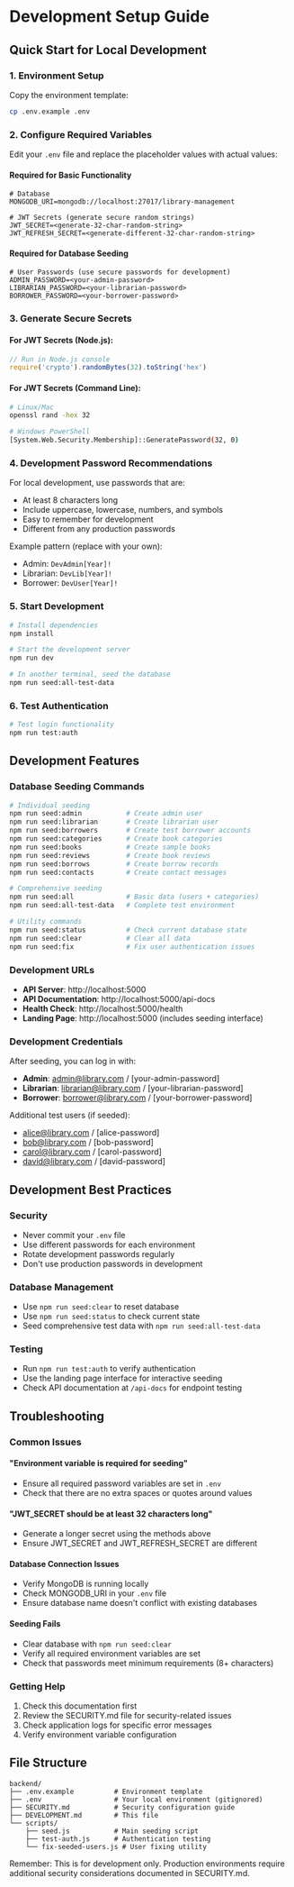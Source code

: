 # Development Setup Guide

## Quick Start for Local Development

### 1. Environment Setup

Copy the environment template:
```bash
cp .env.example .env
```

### 2. Configure Required Variables

Edit your `.env` file and replace the placeholder values with actual values:

#### Required for Basic Functionality
```env
# Database
MONGODB_URI=mongodb://localhost:27017/library-management

# JWT Secrets (generate secure random strings)
JWT_SECRET=<generate-32-char-random-string>
JWT_REFRESH_SECRET=<generate-different-32-char-random-string>
```

#### Required for Database Seeding
```env
# User Passwords (use secure passwords for development)
ADMIN_PASSWORD=<your-admin-password>
LIBRARIAN_PASSWORD=<your-librarian-password>
BORROWER_PASSWORD=<your-borrower-password>
```

### 3. Generate Secure Secrets

#### For JWT Secrets (Node.js):
```javascript
// Run in Node.js console
require('crypto').randomBytes(32).toString('hex')
```

#### For JWT Secrets (Command Line):
```bash
# Linux/Mac
openssl rand -hex 32

# Windows PowerShell
[System.Web.Security.Membership]::GeneratePassword(32, 0)
```

### 4. Development Password Recommendations

For local development, use passwords that are:
- At least 8 characters long
- Include uppercase, lowercase, numbers, and symbols
- Easy to remember for development
- Different from any production passwords

Example pattern (replace with your own):
- Admin: `DevAdmin[Year]!`
- Librarian: `DevLib[Year]!`
- Borrower: `DevUser[Year]!`

### 5. Start Development

```bash
# Install dependencies
npm install

# Start the development server
npm run dev

# In another terminal, seed the database
npm run seed:all-test-data
```

### 6. Test Authentication

```bash
# Test login functionality
npm run test:auth
```

## Development Features

### Database Seeding Commands

```bash
# Individual seeding
npm run seed:admin           # Create admin user
npm run seed:librarian       # Create librarian user
npm run seed:borrowers       # Create test borrower accounts
npm run seed:categories      # Create book categories
npm run seed:books           # Create sample books
npm run seed:reviews         # Create book reviews
npm run seed:borrows         # Create borrow records
npm run seed:contacts        # Create contact messages

# Comprehensive seeding
npm run seed:all             # Basic data (users + categories)
npm run seed:all-test-data   # Complete test environment

# Utility commands
npm run seed:status          # Check current database state
npm run seed:clear           # Clear all data
npm run seed:fix             # Fix user authentication issues
```

### Development URLs

- **API Server**: http://localhost:5000
- **API Documentation**: http://localhost:5000/api-docs
- **Health Check**: http://localhost:5000/health
- **Landing Page**: http://localhost:5000 (includes seeding interface)

### Development Credentials

After seeding, you can log in with:
- **Admin**: admin@library.com / [your-admin-password]
- **Librarian**: librarian@library.com / [your-librarian-password]
- **Borrower**: borrower@library.com / [your-borrower-password]

Additional test users (if seeded):
- alice@library.com / [alice-password]
- bob@library.com / [bob-password]
- carol@library.com / [carol-password]
- david@library.com / [david-password]

## Development Best Practices

### Security
- Never commit your `.env` file
- Use different passwords for each environment
- Rotate development passwords regularly
- Don't use production passwords in development

### Database Management
- Use `npm run seed:clear` to reset database
- Use `npm run seed:status` to check current state
- Seed comprehensive test data with `npm run seed:all-test-data`

### Testing
- Run `npm run test:auth` to verify authentication
- Use the landing page interface for interactive seeding
- Check API documentation at `/api-docs` for endpoint testing

## Troubleshooting

### Common Issues

#### "Environment variable is required for seeding"
- Ensure all required password variables are set in `.env`
- Check that there are no extra spaces or quotes around values

#### "JWT_SECRET should be at least 32 characters long"
- Generate a longer secret using the methods above
- Ensure JWT_SECRET and JWT_REFRESH_SECRET are different

#### Database Connection Issues
- Verify MongoDB is running locally
- Check MONGODB_URI in your `.env` file
- Ensure database name doesn't conflict with existing databases

#### Seeding Fails
- Clear database with `npm run seed:clear`
- Verify all required environment variables are set
- Check that passwords meet minimum requirements (8+ characters)

### Getting Help

1. Check this documentation first
2. Review the SECURITY.md file for security-related issues
3. Check application logs for specific error messages
4. Verify environment variable configuration

## File Structure

```
backend/
├── .env.example          # Environment template
├── .env                  # Your local environment (gitignored)
├── SECURITY.md           # Security configuration guide
├── DEVELOPMENT.md        # This file
└── scripts/
    ├── seed.js           # Main seeding script
    ├── test-auth.js      # Authentication testing
    └── fix-seeded-users.js # User fixing utility
```

Remember: This is for development only. Production environments require additional security considerations documented in SECURITY.md.
